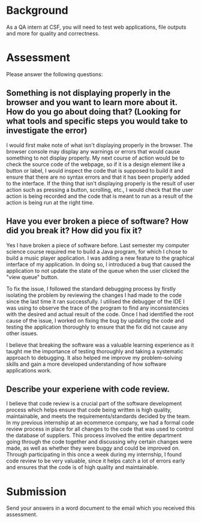 # Background

As a QA intern at CSF, you will need to test web applications, file
outputs and more for quality and correctness.

# Assessment

Please answer the following questions:

## Something is not displaying properly in the browser and you want to learn more about it. How do you go about doing that? (Looking for what tools and specific steps you would take to investigate the error)
I would first make note of what isn't displaying properly in the browser. The browser console may display any warnings or errors that would cause something to not display properly. My next course of action would be to check the source code of the webpage, so if it is a design element like a button or label, I would inspect the code that is supposed to build it and ensure that there are no syntax errors and that it has been properly added to the interface. If the thing that isn't displaying properly is the result of user action such as pressing a button, scrolling, etc., I would check that the user action is being recorded and the code that is meant to run as a result of the action is being run at the right time.

## Have you ever broken a piece of software? How did you break it? How did you fix it?
Yes I have broken a piece of software before. Last semester my computer science course required me to build a Java program, for which I chose to build a music player application. I was adding a new feature to the graphical interface of my application. In doing so, I introduced a bug that caused the application to not update the state of the queue when the user clicked the "view queue" button.

To fix the issue, I followed the standard debugging process by firstly isolating the problem by reviewing the changes I had made to the code since the last time it ran successfully. I utilised the debugger of the IDE I was using to observe the trace of the program to find any inconsistencies with the desired and actual result of the code. Once I had identified the root cause of the issue, I worked on fixing the bug by updating the code and testing the application thoroughly to ensure that the fix did not cause any other issues.

I believe that breaking the software was a valuable learning experience as it taught me the importance of testing thoroughly and taking a systematic approach to debugging. It also helped me improve my problem-solving skills and gain a more developed understanding of how software applications work.

## Describe your experiene with code review.
I believe that code review is a crucial part of the software development process which helps ensure that code being written is high quality, maintainable, and meets the requirements/standards decided by the team. In my previous internship at an ecommerce company, we had a formal code review process in place for all changes to the code that was used to control the database of suppliers. This process involved the entire department going through the code together and discussing why certain changes were made, as well as whether they were buggy and could be improved on. Through participating in this once a week during my internship, I found code review to be very valuable, since it helps catch a lot of errors early and ensures that the code is of high quality and maintainable.


# Submission

Send your answers in a word document to the email which you received
this assessment.
